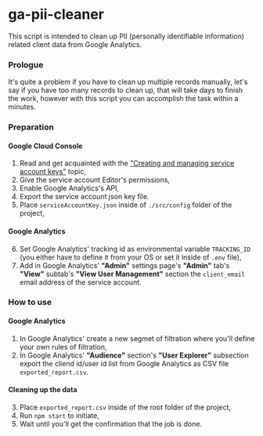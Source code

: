 # ga-pii-cleaner #

This script is intended to clean up PII (personally identifiable information) related client data from Google Analytics.

### Prologue ###

It's quite a problem if you have to clean up multiple records manually, let's say if you have too many records to clean up, that will take days to finish the work, however with this script you can accomplish the task within a minutes.

### Preparation ###

#### Google Cloud Console ####
	
1. Read and get acquainted with the ["Creating and managing service account keys"](https://cloud.google.com/iam/docs/creating-managing-service-account-keys) topic,
2. Give the service account Editor's permissions,
3. Enable Google Analytics's API,
4. Export the service account json key file.
5. Place `serviceAccountKey.json` inside of `./src/config` folder of the project,

#### Google Analytics ####

6. Set Google Analytics' tracking id as environmental variable `TRACKING_ID` (you either have to define it from your OS or set it inside of `.env` file),
7. Add in Google Analytics' **"Admin"** settings page's **"Admin"** tab's **"View"** subtab's **"View User Management"** section the `client_email` email address of the service account.
  

### How to use ###

#### Google Analytics ####

1. In Google Analytics' create a new segmet of filtration where you'll define your own rules of filtration,
2. In Google Analytics' **"Audience"** section's **"User Explorer"** subsection export the cliend id/user id list from Google Analytics as CSV file `exported_report.csv`.

#### Cleaning up the data ####

3. Place `exported_report.csv` inside of the root folder of the project,
4. Run `npm start` to initiate,
5. Wait until you'll get the confirmation that the job is done.
